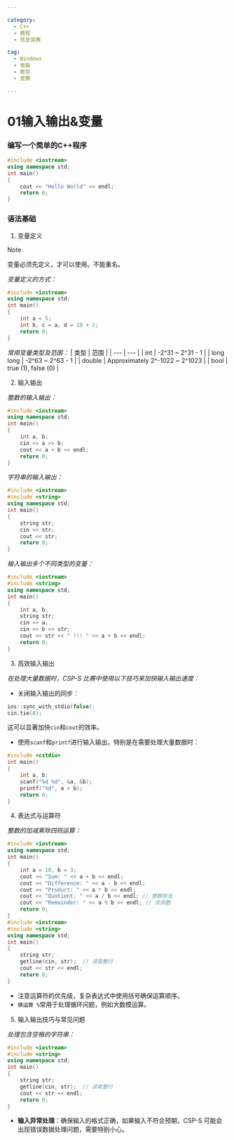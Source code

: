 ```yaml
---

category:
  - C++
  - 教程
  - 信息竞赛

tag:
  - Windows
  - 电脑
  - 教学
  - 竞赛

---
```


# 01输入输出&变量

### 编写一个简单的C++程序

```cpp
#include <iostream>
using namespace std;
int main() 
{
    cout << "Hello World" << endl;
    return 0;
}
```

### 语法基础
1. 变量定义

> [!note]
> 变量必须先定义，才可以使用。不能重名。

*变量定义的方式：*
```cpp
#include <iostream>
using namespace std;
int main() 
{
    int a = 5;
    int b, c = a, d = 10 + 2;
    return 0;
}
```
*常用变量类型及范围：*
| 类型 | 范围 |
| --- | --- |
| int | -2^31 ~ 2^31 - 1 |
| long long | -2^63 ~ 2^63 - 1 |
| double | Approximately 2^-1022 ~ 2^1023 |
| bool | true (1), false (0) |

2. 输入输出

*整数的输入输出：*
```cpp
#include <iostream>
using namespace std;
int main() 
{
    int a, b;
    cin >> a >> b;
    cout << a + b << endl;
    return 0;
}
```

*字符串的输入输出：*
```cpp
#include <iostream>
#include <string>
using namespace std;
int main() 
{
    string str;
    cin >> str;
    cout << str;
    return 0;
}
```

*输入输出多个不同类型的变量：*
```cpp
#include <iostream>
#include <string>
using namespace std;
int main() 
{
    int a, b;
    string str;
    cin >> a;
    cin >> b >> str;
    cout << str << " !!! " << a + b << endl;
    return 0;
}
```

3. 高效输入输出

*在处理大量数据时，CSP-S 比赛中使用以下技巧来加快输入输出速度：*

- 关闭输入输出的同步：

```cpp
ios::sync_with_stdio(false);
cin.tie(0);
```

这可以显著加快`cin`和`cout`的效率。
- 使用`scanf`和`printf`进行输入输出，特别是在需要处理大量数据时：

```cpp
#include <cstdio>
int main() 
{
    int a, b;
    scanf("%d %d", &a, &b);
    printf("%d", a + b);
    return 0;
}
```

4. 表达式与运算符

*整数的加减乘除四则运算：*
```cpp
#include <iostream>
using namespace std;
int main() 
{
    int a = 10, b = 3;
    cout << "Sum: " << a + b << endl;
    cout << "Difference: " << a - b << endl;
    cout << "Product: " << a * b << endl;
    cout << "Quotient: " << a / b << endl; // 整数除法
    cout << "Remainder: " << a % b << endl; // 求余数
    return 0;
}
#include <iostream>
#include <string>
using namespace std;
int main() 
{
    string str;
    getline(cin, str);  // 读取整行
    cout << str << endl;
    return 0;
}
```

- 注意运算符的优先级，复杂表达式中使用括号确保运算顺序。
- `模运算 %`常用于处理循环问题，例如大数模运算。

5. 输入输出技巧与常见问题

*处理包含空格的字符串：*
```cpp
#include <iostream>
#include <string>
using namespace std;
int main() 
{
    string str;
    getline(cin, str);  // 读取整行
    cout << str << endl;
    return 0;
}
```

- **输入异常处理**：确保输入的格式正确，如果输入不符合预期，CSP-S 可能会出现错误数据处理问题，需要特别小心。

<Share colorful />